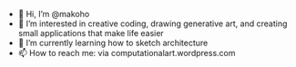 - 👋 Hi, I’m @makoho
- 👀 I’m interested in creative coding, drawing generative art, and creating small applications that make life easier
- 🌱 I’m currently learning how to sketch architecture
- 📫 How to reach me: via computationalart.wordpress.com

<!---
makoho/makoho is a ✨ special ✨ repository because its `README.md` (this file) appears on your GitHub profile.
You can click the Preview link to take a look at your changes.
--->
